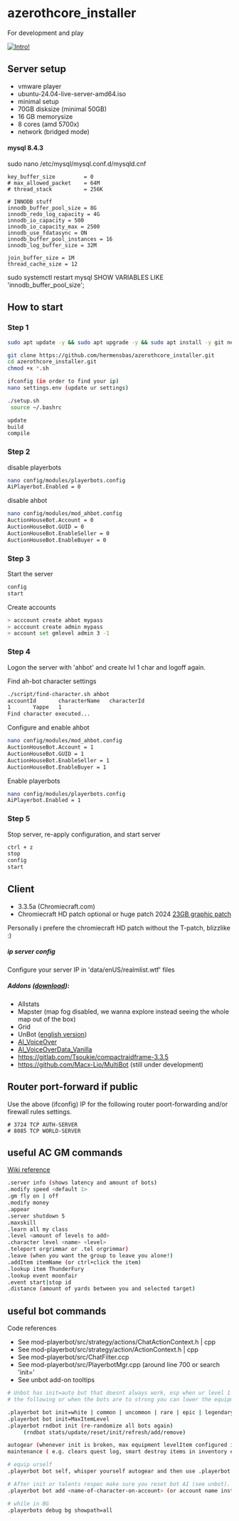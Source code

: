 # azerothcore_installer
For development and play


[![Intro!](https://i3.ytimg.com/vi/iCn14KLCerY/maxresdefault.jpg)](https://www.youtube.com/watch?v=iCn14KLCerY)

## Server setup
 - vmware player
 - ubuntu-24.04-live-server-amd64.iso
 - minimal setup
 - 70GB disksize (minimal 50GB)
 - 16 GB memorysize
 - 8 cores (amd 5700x)
 - network (bridged mode)

#### mysql 8.4.3

sudo nano /etc/mysql/mysql.conf.d/mysqld.cnf
```
key_buffer_size         = 0
# max_allowed_packet    = 64M
# thread_stack          = 256K

# INNODB stuff
innodb_buffer_pool_size = 8G
innodb_redo_log_capacity = 4G
innodb_io_capacity = 500
innodb_io_capacity_max = 2500
innodb_use_fdatasync = ON
innodb_buffer_pool_instances = 16
innodb_log_buffer_size = 32M

join_buffer_size = 1M
thread_cache_size = 12
```

sudo systemctl restart mysql
SHOW VARIABLES LIKE 'innodb_buffer_pool_size';

## How to start
### Step 1
```bash
sudo apt update -y && sudo apt upgrade -y && sudo apt install -y git net-tools nano

git clone https://github.com/hermensbas/azerothcore_installer.git
cd azerothcore_installer.git
chmod +x *.sh

ifconfig (in order to find your ip)
nano settings.env (update ur settings)

./setup.sh
 source ~/.bashrc

update
build
compile
```

### Step 2
disable playerbots
```bash
nano config/modules/playerbots.config
AiPlayerbot.Enabled = 0
```

disable ahbot
```bash
nano config/modules/mod_ahbot.config
AuctionHouseBot.Account = 0
AuctionHouseBot.GUID = 0
AuctionHouseBot.EnableSeller = 0
AuctionHouseBot.EnableBuyer = 0
```

### Step 3
Start the server
```bash
config
start
```

Create accounts
```bash
> acccount create ahbot mypass 
> acccount create admin mypass
> account set gmlevel admin 3 -1 
```

### Step 4 
Logon the server with 'ahbot' and create lvl 1 char and logoff again.

Find ah-bot character settings
```bash
./script/find-character.sh ahbot
accountId       characterName   characterId
1       Yappe   1
Find character executed...
```

Configure and enable ahbot
```bash
nano config/modules/mod_ahbot.config
AuctionHouseBot.Account = 1
AuctionHouseBot.GUID = 1
AuctionHouseBot.EnableSeller = 1
AuctionHouseBot.EnableBuyer = 1
```

Enable playerbots
```bash
nano config/modules/playerbots.config
AiPlayerbot.Enabled = 1
```

### Step 5 

Stop server, re-apply configuration, and start server
```bash
ctrl + z
stop
config
start
```

## Client
- 3.3.5a (Chromiecraft.com)
 - Chromiecraft HD patch optional or huge patch 2024 [23GB graphic patch](https://github.com/Marotheit/A-Guide-to-Modernizing-the-WotLK-Client/)

Personally i prefere the chromiecraft HD patch without the T-patch, blizzlike :)

##### ip server config
Configure your server IP in 'data/enUS/realmlist.wtf' files

##### Addons ([download](https://felbite.com/chromiecraft-addons)):
- Allstats
- Mapster (map fog disabled, we wanna explore instead seeing the whole map out of the box)
- Grid
- UnBot ([english version](https://github.com/noisiver/unbot-addon/tree/english)) 
- [AI_VoiceOver](https://github.com/mrthinger/wow-voiceover/releases/download/v1.4.3/AI_VoiceOver-WoW_3.3.5-v1.4.3.zip)
- [AI_VoiceOverData_Vanilla](https://github.com/mrthinger/wow-voiceover/releases/download/v1.3.1/AI_VoiceOverData_Vanilla-v1.0.0.zip)
- https://gitlab.com/Tsoukie/compactraidframe-3.3.5
- https://github.com/Macx-Lio/MultiBot (still under development)

## Router port-forward if public
Use the above (ifconfig) IP for the following router poort-forwarding and/or firewall rules settings.
````
# 3724 TCP AUTH-SERVER
# 8085 TCP WORLD-SERVER
````

## useful AC GM commands
[Wiki reference](https://www.azerothcore.org/wiki/gm-commands)
```bash
.server info (shows latency and amount of bots)
.modify speed <default 1>
.gm fly on | off
.modify money
.appear
.server shutdown 5
.maxskill
.learn all my class
.level <amount of levels to add>
.character level <name> <level>
.teleport orgrimmar or .tel orgrimmar)
.leave (when you want the group to leave you alone!)
.addItem itemName (or ctrl+click the item)
.lookup item ThunderFury
.lookup event moonfair
.event start|stop id
.distance (amount of yards between you and selected target)
```

## useful bot commands 
Code references
- See mod-playerbot/src/strategy/actions/ChatActionContext.h | cpp
- See mod-playerbot/src/strategy/action/ActionContext.h | cpp
- See mod-playerbot/src/ChatFilter.ccp
- See mod-playerbot/src/PlayerbotMgr.cpp (around line 700 or search 'init='
- See unbot add-on tooltips

```bash
# Unbot has init=auto but that doesnt always work, esp when ur level 1 (for now) alternativy use
# the following or when the bots are to strong you can lower the equipment.

.playerbot bot init=white | common | uncommon | rare | epic | legendary
.playerbot bot init=MaxItemLevel
.playerbot rndbot init (re-randomize all bots again)
     (rndbot stats/update/reset/init/refresh/add/remove)

autogear (whenever init is broken, max equipment levelItem configured in playerbot.conf)
maintenance ( e.g. clears quest log, smart destroy items in inventory etc)

# equip urself
.playerbot bot self, whisper yourself autogear and then use .playerbot bot self

# After init or talents respec make sure you reset bot AI (see unbot).
.playerbot bot add <name-of-character-on-account> (or account name instead of character name to add all characters on an account

# while in BG
.playerbots debug bg showpath=all 
```
